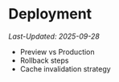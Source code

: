 # Deployment
_Last-Updated: 2025-09-28_

- Preview vs Production
- Rollback steps
- Cache invalidation strategy
